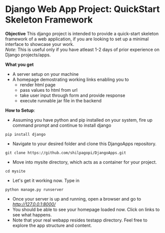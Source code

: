 # Django Web App Project: QuickStart Skeleton Framework

**Objective**
This django project is intended to provide a quick-start skeleton framework of a web application, if you are looking to set up a minimal interface to showcase your work.  
*Note*: This is useful only if you have atleast 1-2 days of prior experience on Django projects/apps.

**What you get**
* A server setup on your machine
* A homepage demostrating working links enabling you to
  * render html page
  * pass values to html from url
  * take user input through form and provide response
  * execute runnable jar file in the backend
  
 **How to Setup**:
 * Assuming you have python and pip installed on your system, fire up command prompt and continue to install django
 ```
 pip install django
 ```
 * Navigate to your desired folder and clone this DjangoApps repository. 
 ```
 git clone https://github.com/shilpagopi/DjangoApps.git
 ```
 * Move into mysite directory, which acts as a container for your project.
 ```
 cd mysite
 ```
 * Let's get it working now. Type in 
 ```
 python manage.py runserver
 ```
 * Once your server is up and running, open a browser and go to *http://127.0.0.1:8000/*
 * You should be able to see your homepage loaded now. Click on links to see what happens.
 * Note that your real webapp resides testapp directory. Feel free to explore the app structure and content.
 
